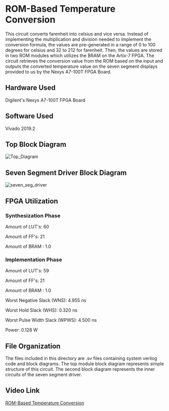 # ROM-Based Temperature Conversion

This circuit converts farenheit into celsius and vice versa. Instead of implementing the multiplication and division needed to implement the conversion formula, the values are pre-generated in a range of 0 to 100 degrees for celsius and 32 to 212 for farenheit. Then, the values are stored in two ROM modules which utilizes the BRAM on the Artix-7 FPGA. The circuit retrieves the conversion value from the ROM based on the input and outputs the converted temperature value on the seven segment displays provided to us by the Nexys A7-100T FPGA Board.

## Hardware Used

Digilent's Nexys A7-100T FPGA Board

## Software Used

Vivado 2019.2

## Top Block Diagram

![Top_Diagram](https://user-images.githubusercontent.com/89544050/155059747-8f7d5411-5c2d-43e5-b97e-591cba160ed3.png)

## Seven Segment Driver Block Diagram

![seven_seg_driver](https://user-images.githubusercontent.com/89544050/155059739-1c8a0e30-2ca5-41f0-8952-2ccb6045a985.png)

## FPGA Utilization

### Synthesization Phase

Amount of LUT's: 60 

Amount of FF's: 21

Amount of BRAM : 1.0

### Implementation Phase

Amount of LUT's: 59

Amount of FF's: 21

Amount of BRAM : 1.0

Worst Negative Slack (WNS): 4.955 ns

Worst Hold Slack (WHS): 0.320 ns

Worst Pulse Width Slack (WPWS): 4.500 ns

Power:  0.128 W

## File Organization

The files included in this directory are .sv files containing system verilog code and block diagrams. The top module block diagram represents simple structure of this circuit. The second block diagram represents the inner circuits of the seven segment driver.

## Video Link

[ROM-Based Temperature Conversion](https://youtu.be/HHoyHJnJ4so)
